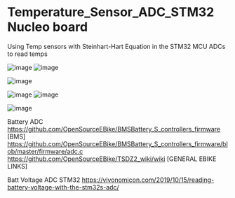 # Temperature_Sensor_ADC_STM32 Nucleo board
Using Temp sensors with Steinhart-Hart Equation in the STM32 MCU ADCs to read temps

![image](https://github.com/user-attachments/assets/75f4026d-0fdd-476d-988a-1bb83bd6b71e)
![image](https://github.com/user-attachments/assets/927efe77-c0aa-4f91-92a8-db92f59050dc)

![image](https://github.com/user-attachments/assets/37627bcd-96e7-44ee-b2d6-9a17ff49f9cf)

![image](https://github.com/user-attachments/assets/5d34522a-5431-4b05-a791-0b681519c213)
![image](https://github.com/user-attachments/assets/8fbdbee4-ea88-4d02-82cd-24af713802f7)

![image](https://github.com/user-attachments/assets/7239341c-5af5-48d2-9a6e-d8ed97197fb3)



Battery ADC
https://github.com/OpenSourceEBike/BMSBattery_S_controllers_firmware [BMS]
https://github.com/OpenSourceEBike/BMSBattery_S_controllers_firmware/blob/master/firmware/adc.c
https://github.com/OpenSourceEBike/TSDZ2_wiki/wiki [GENERAL EBIKE LINKS]

Batt Voltage ADC STM32
https://vivonomicon.com/2019/10/15/reading-battery-voltage-with-the-stm32s-adc/



